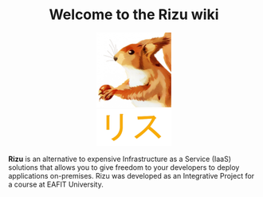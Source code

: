 <h1 align="center">Welcome to the Rizu wiki</h1>

<div align="center">
<img src="assets/logo/rizu-squirrel.jpg" width="150px" alt="Rizu logo: a public domain image of a squirrel.">
</div>

<div align="center">
<img src="assets/logo/risu-katakana.png" width="150px" alt="'risu' in katakana.">
</div>

**Rizu** is an alternative to expensive Infrastructure as a Service (IaaS) solutions
that allows you to give freedom to your developers to deploy applications
on-premises. Rizu was developed as an Integrative Project for a course at
EAFIT University.
